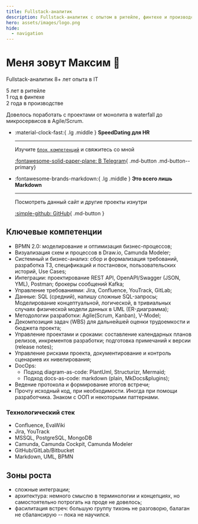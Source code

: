 ```yaml
---
title: Fullstack-аналитик
description: Fullstack-аналитик с опытом в ритейле, финтехе и производстве.
hero: assets/images/logo.png
hide:
  - navigation
---
```


# Меня зовут Максим 👋
<p>Fullstack-аналитик 8+ лет опыта в IT</p>
<p>5 лет в ритейле<br/>
1 год в финтехе<br/>
2 года в производстве</p>

Довелось поработать с проектами от монолита в waterfall до микросервисов в Agile/Scrum.

<div class="grid cards" markdown>

-   :material-clock-fast:{ .lg .middle } __SpeedDating для HR__

    ---

    Изучите  [`блок компетенций`](#ключевые-компетенции) и свяжитесь со мной

    [:fontawesome-solid-paper-plane: В Telegram](https://t.me/DocItSage){ .md-button .md-button--primary}

-   :fontawesome-brands-markdown:{ .lg .middle } __Это всего лишь Markdown__

    ---

    Посмотреть данный сайт и другие проекты изнутри

    [:simple-github: GitHub](https://github.com/DocItSage){ .md-button }

</div>

## Ключевые компетенции

- BPMN 2.0: моделирование и оптимизация бизнес-процессов;
- Визуализация схем и процессов в Draw.io, Camunda Modeler;
- Системный и бизнес-анализ: сбор и формализация требований, разработка ТЗ, спецификаций и постановок, пользовательских историй, Use Cases;
- Интеграции: проектирование REST API, OpenAPI/Swagger (JSON, YML), Postman; брокеры сообщений Kafka;
- Управление требованиями: Jira, Confluence, YouTrack, GitLab;
- Данные: SQL (средний), напишу сложные SQL-запросы; Моделирование концептуальной, логической, в тривиальных случаях физической модели данных в UML (ER-диаграмма);
- Методологии разработки: Agile(Scrum, Kanban), V-Model;
- Декомпозиция задач (WBS) для дальнейшей оценки трудоемкости и бюджета проекта;
- Управление проектами и сроками: составление календарных планов релизов, инкрементов разработки; подготовка примечаний к версии (release notes);
- Управление рисками проекта, документирование и контроль сценариев их нивелирования;
- DocOps:
    - Подход diagram-as-code: PlantUml, Structurizr, Mermaid;
    - Подход docs-as-code: markdown (plain, MkDocs&plugins);
- Ведение протокола и формирование итогов встречи;
- Прочту исходный код, при необходимости. Иногда при помощи разработчика. Знаком с ООП и некоторыми паттернами.

###  Технологический стек
*   Confluence, EvaWiki
*   Jira, YouTrack
*   MSSQL, PostgreSQL, MongoDB
*   Camunda, Camunda Cockpit, Camunda Modeler
*   GitHub/GitLab/Bitbucket
*   Markdown, UML, BPMN

## Зоны роста

- сложные интеграции;
- архитектура: немного смыслю в терминологии и концепциях, но самостоятельно потрогать на проде не довелось;
- фасилитация встреч: большую группу тихонь не разговорю, балаган не сбалансирую -- пока не научился.